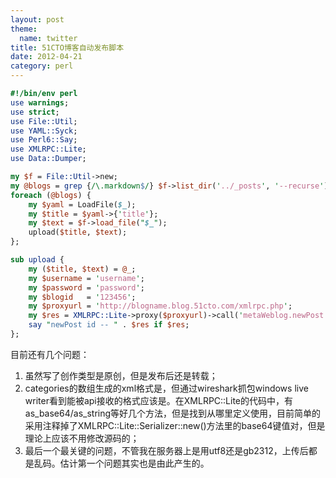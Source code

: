 ```yaml
---
layout: post
theme:
  name: twitter
title: 51CTO博客自动发布脚本
date: 2012-04-21
category: perl
---
```


```perl
#!/bin/env perl
use warnings;
use strict;
use File::Util;
use YAML::Syck;
use Perl6::Say;
use XMLRPC::Lite;
use Data::Dumper;

my $f = File::Util->new;
my @blogs = grep {/\.markdown$/} $f->list_dir('../_posts', '--recurse');
foreach (@blogs) {
    my $yaml = LoadFile($_);
    my $title = $yaml->{'title'};
    my $text = $f->load_file("$_");
    upload($title, $text);
};

sub upload {
    my ($title, $text) = @_;
    my $username = 'username';
    my $password = 'password';
    my $blogid   = '123456';
    my $proxyurl = 'http://blogname.blog.51cto.com/xmlrpc.php';
    my $res = XMLRPC::Lite->proxy($proxyurl)->call('metaWeblog.newPost', $blogid, $username, $password, { title => "$title", description => "$text", categories => ['【创作类型:原创】','IT管理', ]}, 1)->result;
    say "newPost id -- " . $res if $res;
};
```

目前还有几个问题：

1. 虽然写了创作类型是原创，但是发布后还是转载；
2. categories的数组生成的xml格式是<array><data><value><base64>，但通过wireshark抓包windows live writer看到能被api接收的格式应该是<array><data><value><string>。在XMLRPC::Lite的代码中，有as_base64/as_string等好几个方法，但是找到从哪里定义使用，目前简单的采用注释掉了XMLRPC::Lite::Serializer::new()方法里的base64键值对，但是理论上应该不用修改源码的；
3. 最后一个最关键的问题，不管我在服务器上是用utf8还是gb2312，上传后都是乱码。估计第一个问题其实也是由此产生的。

